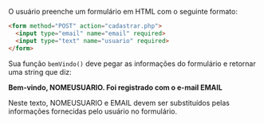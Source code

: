 O usuário preenche um formulário em HTML com o seguinte formato:

``` html
<form method="POST" action="cadastrar.php">
  <input type="email" name="email" required>
  <input type="text" name="usuario" required>
</form>
```

Sua função `bemVindo()` deve pegar as informações do formulário e retornar uma string que diz:

**Bem-vindo, NOMEUSUARIO. Foi registrado com o e-mail EMAIL**

Neste texto, NOMEUSUARIO e EMAIL devem ser substituídos pelas informações fornecidas pelo usuário no formulário.